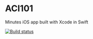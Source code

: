 # ACI101
Minutes iOS app built with Xcode in Swift

[![Build status](https://build.appcenter.ms/v0.1/apps/e16bd0ab-9f3d-4c09-a779-9df44cdee4f9/branches/master/badge)](https://appcenter.ms)
